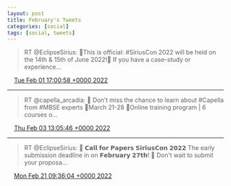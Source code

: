 ```yaml
---
layout: post
title: February's Tweets
categories: [social]
tags: [social, tweets]
---
```


> RT @EclipseSirius: 📢This is official: #SiriusCon 2022 will be held on the 14th &amp; 15th of June 2022!📢
> If you have a case-study or experience…

<img src="{{ site.url }}/media/tweet.ico" width="12" /> [Tue Feb 01 17:00:58 +0000 2022](https://twitter.com/bruncedric/status/1488558000507871232)

----

> RT @capella_arcadia: 📣 Don’t miss the chance to learn about #Capella from #MBSE experts
> 📅March 21-28
> 🤔Online training program | 6 courses o…

<img src="{{ site.url }}/media/tweet.ico" width="12" /> [Thu Feb 03 13:05:46 +0000 2022](https://twitter.com/bruncedric/status/1489223589148647426)

----

> RT @EclipseSirius: 📢 𝗖𝗮𝗹𝗹 𝗳𝗼𝗿 𝗣𝗮𝗽𝗲𝗿𝘀 𝗦𝗶𝗿𝗶𝘂𝘀𝗖𝗼𝗻 𝟮𝟬𝟮𝟮 
> The early submission deadline in on 𝗙𝗲𝗯𝗿𝘂𝗮𝗿𝘆 𝟮𝟳𝘁𝗵!
> 📝 Don't wait to submit your proposa…

<img src="{{ site.url }}/media/tweet.ico" width="12" /> [Mon Feb 21 09:36:04 +0000 2022](https://twitter.com/bruncedric/status/1495693797350588417)
